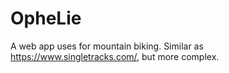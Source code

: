 # OpheLie
A web app uses for mountain biking. Similar as https://www.singletracks.com/, but more complex. 
